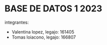 # BASE DE DATOS 1 2023  

integrantes:
- Valentina lopez, legajo: 161405
- Tomas loiacono, legajo: 166807

